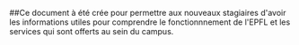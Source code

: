##Ce document à été crée pour permettre aux nouveaux stagiaires d'avoir les informations utiles pour comprendre le fonctionnnement de l'EPFL et les services qui sont offerts au sein du campus.  
